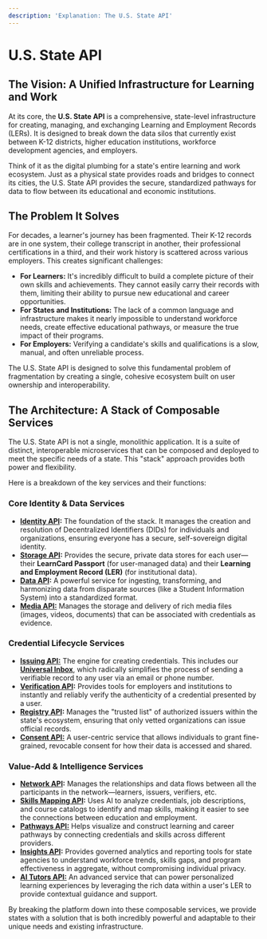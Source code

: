 ```yaml
---
description: 'Explanation: The U.S. State API'
---
```


# U.S. State API

## The Vision: A Unified Infrastructure for Learning and Work

At its core, the **U.S. State API** is a comprehensive, state-level infrastructure for creating, managing, and exchanging Learning and Employment Records (LERs). It is designed to break down the data silos that currently exist between K-12 districts, higher education institutions, workforce development agencies, and employers.

Think of it as the digital plumbing for a state's entire learning and work ecosystem. Just as a physical state provides roads and bridges to connect its cities, the U.S. State API provides the secure, standardized pathways for data to flow between its educational and economic institutions.

## The Problem It Solves

For decades, a learner's journey has been fragmented. Their K-12 records are in one system, their college transcript in another, their professional certifications in a third, and their work history is scattered across various employers. This creates significant challenges:

* **For Learners:** It's incredibly difficult to build a complete picture of their own skills and achievements. They cannot easily carry their records with them, limiting their ability to pursue new educational and career opportunities.
* **For States and Institutions:** The lack of a common language and infrastructure makes it nearly impossible to understand workforce needs, create effective educational pathways, or measure the true impact of their programs.
* **For Employers:** Verifying a candidate's skills and qualifications is a slow, manual, and often unreliable process.

The U.S. State API is designed to solve this fundamental problem of fragmentation by creating a single, cohesive ecosystem built on user ownership and interoperability.

## The Architecture: A Stack of Composable Services

The U.S. State API is not a single, monolithic application. It is a suite of distinct, interoperable microservices that can be composed and deployed to meet the specific needs of a state. This "stack" approach provides both power and flexibility.

Here is a breakdown of the key services and their functions:

### **Core Identity & Data Services**

* [**Identity API**](../identities-and-keys/)**:** The foundation of the stack. It manages the creation and resolution of Decentralized Identifiers (DIDs) for individuals and organizations, ensuring everyone has a secure, self-sovereign digital identity.
* [**Storage API**](../../sdks/learncloud-storage-api/)**:** Provides the secure, private data stores for each user—their **LearnCard Passport** (for user-managed data) and their **Learning and Employment Record (LER)** (for institutional data).
* [**Data API**](https://campusapi.org/)**:** A powerful service for ingesting, transforming, and harmonizing data from disparate sources (like a Student Information System) into a standardized format.
* [**Media API:**](broken-reference) Manages the storage and delivery of rich media files (images, videos, documents) that can be associated with credentials as evidence.

### **Credential Lifecycle Services**

* [**Issuing API:**](../../how-to-guides/send-credentials.md) The engine for creating credentials. This includes our [**Universal Inbox**](../network-and-interactions/universal-inbox.md), which radically simplifies the process of sending a verifiable record to any user via an email or phone number.
* [**Verification API**](../../tutorials/verify-credentials.md)**:** Provides tools for employers and institutions to instantly and reliably verify the authenticity of a credential presented by a user.
* [**Registry API**](../identities-and-keys/trust-registries.md)**:** Manages the "trusted list" of authorized issuers within the state's ecosystem, ensuring that only vetted organizations can issue official records.
* [**Consent API:**](../consent-and-permissions/consentflow-overview.md) A user-centric service that allows individuals to grant fine-grained, revocable consent for how their data is accessed and shared.

### **Value-Add & Intelligence Services**

* [**Network API**](../../sdks/learncard-network/)**:** Manages the relationships and data flows between all the participants in the network—learners, issuers, verifiers, etc.
* [**Skills Mapping API**](https://opensalt.net/cfdoc/)**:** Uses AI to analyze credentials, job descriptions, and course catalogs to identify and map skills, making it easier to see the connections between education and employment.
* [**Pathways API:**](https://opensalt.net/cfdoc/) Helps visualize and construct learning and career pathways by connecting credentials and skills across different providers.
* [**Insights API**](../../introduction/ecosystem-architecture.md#learncloud-ai-api)**:** Provides governed analytics and reporting tools for state agencies to understand workforce trends, skills gaps, and program effectiveness in aggregate, without compromising individual privacy.
* [**AI Tutors API:**](../../introduction/ecosystem-architecture.md#learncloud-ai-api) An advanced service that can power personalized learning experiences by leveraging the rich data within a user's LER to provide contextual guidance and support.

By breaking the platform down into these composable services, we provide states with a solution that is both incredibly powerful and adaptable to their unique needs and existing infrastructure.
